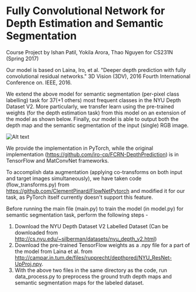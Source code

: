 # Fully Convolutional Network for Depth Estimation and Semantic Segmentation

Course Project by Ishan Patil, Yokila Arora, Thao Nguyen for CS231N (Spring 2017)

Our model is based on Laina, Iro, et al. "Deeper depth prediction with fully convolutional residual networks." 3D Vision (3DV), 2016 Fourth International Conference on. IEEE, 2016.

We extend the above model for semantic segmentation (per-pixel class labelling) task for 37(+1 others) most frequent classes in the NYU Depth Dataset V2. More particularly, we transfer learn using the pre-trained weights (for the depth estimation task) from this model on an extension of the model as shown below. Finally, our model is able to output both the depth map and the semantic segmentation of the input (single) RGB image. 

![Alt text](model_fig.jpg?raw=true "Our model")


We provide the implementation in PyTorch, while the original implementation (https://github.com/iro-cp/FCRN-DepthPrediction) is in TensorFlow and MatConvNet frameworks. 

To accomplish data augmentation (applying co-transforms on both input and target images simultaneously), we have taken code (flow_transforms.py) from https://github.com/ClementPinard/FlowNetPytorch and modified it for our task, as PyTorch itself currently doesn't support this feature. 

Before running the main file (main.py) to train the model (in model.py) for semantic segmentation task, perform the following steps -

1. Download the NYU Depth Dataset V2 Labelled Dataset (Can be downloaded from http://cs.nyu.edu/~silberman/datasets/nyu_depth_v2.html)
2. Download the pre-trained TensorFlow weights as a .npy file for a part of the model from Laina et al. from http://campar.in.tum.de/files/rupprecht/depthpred/NYU_ResNet-UpProj.npy.
3. With the above two files in the same directory as the code, run data_process.py to preprocess the ground truth depth maps and semantic segmentation maps for the labeled dataset.




